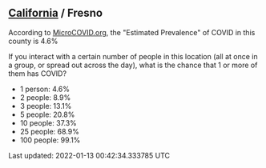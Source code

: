
## [California](/united-states/california) / Fresno

According to [MicroCOVID.org](http://microcovid.org),
the "Estimated Prevalence" of COVID in this county is 4.6%

If you interact with a certain number of people in this location
(all at once in a group, or spread out across the day), what is the chance that
1 or more of them has COVID?

- 1 person: 4.6%
- 2 people: 8.9%
- 3 people: 13.1%
- 5 people: 20.8%
- 10 people: 37.3%
- 25 people: 68.9%
- 100 people: 99.1%

Last updated: 2022-01-13 00:42:34.333785 UTC
